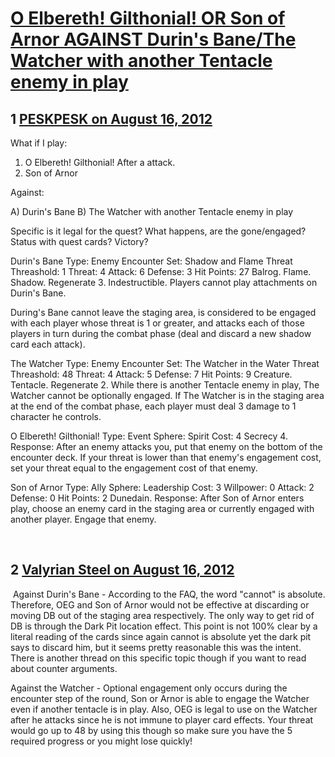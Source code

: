 # [O Elbereth! Gilthonial! OR Son of Arnor AGAINST Durin&#039;s Bane/The Watcher with another Tentacle enemy in play](https://community.fantasyflightgames.com/topic/69218-o-elbereth-gilthonial-or-son-of-arnor-against-durins-banethe-watcher-with-another-tentacle-enemy-in-play/)

## 1 [PESKPESK on August 16, 2012](https://community.fantasyflightgames.com/topic/69218-o-elbereth-gilthonial-or-son-of-arnor-against-durins-banethe-watcher-with-another-tentacle-enemy-in-play/?do=findComment&comment=674644)

What if I play:

1) O Elbereth! Gilthonial! After a attack.
2) Son of Arnor

Against:

A) Durin's Bane
B) The Watcher with another Tentacle enemy in play

Specific is it legal for the quest? What happens, are the gone/engaged? Status with quest cards? Victory?


Durin's Bane
Type: Enemy
Encounter Set: Shadow and Flame
Threat Threashold: 1
Threat: 4 Attack: 6 Defense: 3 Hit Points: 27
Balrog. Flame. Shadow.
Regenerate 3. Indestructible. Players cannot play attachments on Durin's Bane.

During's Bane cannot leave the staging area,
is considered to be engaged with each player whose threat
is 1 or greater, and attacks each of those players in turn
during the combat phase (deal and discard a new
shadow card each attack).


The Watcher
Type: Enemy
Encounter Set: The Watcher in the Water
Threat Threashold: 48
Threat: 4 Attack: 5 Defense: 7 Hit Points: 9
Creature. Tentacle.
Regenerate 2. While there is another Tentacle enemy in play, The Watcher cannot be optionally engaged.
If The Watcher is in the staging area at the end of the combat phase, each player must deal 3 damage to 1 character he controls.

O Elbereth! Gilthonial!
Type: Event Sphere: Spirit
Cost: 4
Secrecy 4.
Response: After an enemy attacks you, put that enemy
on the bottom of the encounter deck. If your threat is
lower than that enemy's engagement cost, set your
threat equal to the engagement cost of that enemy.

Son of Arnor
Type: Ally
Sphere: Leadership Cost: 3
Willpower: 0 Attack: 2 Defense: 0 Hit Points: 2
Dunedain.
Response: After Son of Arnor enters play,
choose an enemy card in the staging area or
currently engaged with another player. Engage
that enemy.
 

 

## 2 [Valyrian Steel on August 16, 2012](https://community.fantasyflightgames.com/topic/69218-o-elbereth-gilthonial-or-son-of-arnor-against-durins-banethe-watcher-with-another-tentacle-enemy-in-play/?do=findComment&comment=674678)

 Against Durin's Bane - According to the FAQ, the word "cannot" is absolute. Therefore, OEG and Son of Arnor would not be effective at discarding or moving DB out of the staging area respectively. The only way to get rid of DB is through the Dark Pit location effect. This point is not 100% clear by a literal reading of the cards since again cannot is absolute yet the dark pit says to discard him, but it seems pretty reasonable this was the intent. There is another thread on this specific topic though if you want to read about counter arguments.

Against the Watcher - Optional engagement only occurs during the encounter step of the round, Son or Arnor is able to engage the Watcher even if another tentacle is in play. Also, OEG is legal to use on the Watcher after he attacks since he is not immune to player card effects. Your threat would go up to 48 by using this though so make sure you have the 5 required progress or you might lose quickly!

